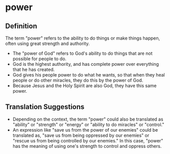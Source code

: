 # power

## Definition

The term "power" refers to the ability to do things or make things happen, often using great strength and authority.

* The "power of God" refers to God's ability to do things that are not possible for people to do.
* God is the highest authority, and has complete power over everything that he has created.
* God gives his people power to do what he wants, so that when they heal people or do other miracles, they do this by the power of God.
* Because Jesus and the Holy Spirit are also God, they have this same power.


## Translation Suggestions



* Depending on the context, the term "power" could also be translated as "ability" or "strength" or "energy" or "ability to do miracles" or "control."
* An expression like "save us from the power of our enemies" could be translated as, "save us from being oppressed by our enemies" or "rescue us from being controlled by our enemies." In this case, "power" has the meaning of using one's strength to control and oppress others.